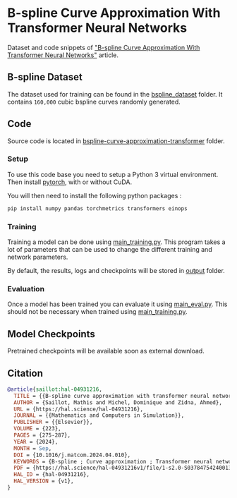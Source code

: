 # B-spline Curve Approximation With Transformer Neural Networks

Dataset and code snippets of ["B-spline Curve Approximation With Transformer Neural Networks"](https://hal.science/hal-04931216v1) article.


## B-spline Dataset

The dataset used for training can be found in the [bspline_dataset](bspline_dataset/readme.md) folder.
It contains `160,000` cubic bspline curves randomly generated.

## Code

Source code is located in [bspline-curve-approximation-transformer]() folder.

### Setup

To use this code base you need to setup a Python 3 virtual environment.
Then install [pytorch](https://pytorch.org), with or without CuDA.

You will then need to install the following python packages :
```bash
pip install numpy pandas torchmetrics transformers einops
```

### Training

Training a model can be done using [main_training.py](). 
This program takes a lot of parameters that can be used to change the different training and network parameters.

By default, the results, logs and checkpoints will be stored in [output]() folder.

### Evaluation

Once a model has been trained you can evaluate it using [main_eval.py](). 
This should not be necessary when trained using [main_training.py]().

## Model Checkpoints

Pretrained checkpoints will be available soon as external download.

## Citation

```bibtex
@article{saillot:hal-04931216,
  TITLE = {{B-spline curve approximation with transformer neural networks}},
  AUTHOR = {Saillot, Mathis and Michel, Dominique and Zidna, Ahmed},
  URL = {https://hal.science/hal-04931216},
  JOURNAL = {{Mathematics and Computers in Simulation}},
  PUBLISHER = {{Elsevier}},
  VOLUME = {223},
  PAGES = {275-287},
  YEAR = {2024},
  MONTH = Sep,
  DOI = {10.1016/j.matcom.2024.04.010},
  KEYWORDS = {B-spline ; Curve approximation ; Transformer neural network ; Knot vector prediction},
  PDF = {https://hal.science/hal-04931216v1/file/1-s2.0-S0378475424001368-main.pdf},
  HAL_ID = {hal-04931216},
  HAL_VERSION = {v1},
}
```